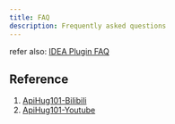 ```yaml
---
title: FAQ
description: Frequently asked questions
---
```


refer also: [IDEA Plugin FAQ](../IDE/999_FAQ.md)

## Reference

1. [ApiHug101-Bilibili](https://www.bilibili.com/video/BV1KK421k7J8/)
2. [ApiHug101-Youtube](https://youtube.com/@ApiHug?si=C1yw0poHA01zbmyj)
